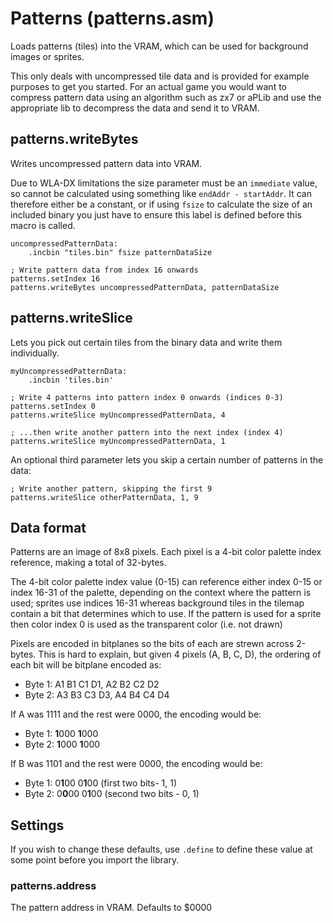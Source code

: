 # Patterns (patterns.asm)

Loads patterns (tiles) into the VRAM, which can be used for background images or sprites.

This only deals with uncompressed tile data and is provided for example purposes to get you started. For an actual game you would want to compress pattern data using an algorithm such as zx7 or aPLib and use the appropriate lib to decompress the data and send it to VRAM.

## patterns.writeBytes

Writes uncompressed pattern data into VRAM.

Due to WLA-DX limitations the size parameter must be an `immediate` value, so cannot be calculated using something like `endAddr - startAddr`. It can therefore either be a constant, or if using `fsize` to calculate the size of an included binary you just have to ensure this label is defined before this macro is called.

```
uncompressedPatternData:
    .incbin "tiles.bin" fsize patternDataSize

; Write pattern data from index 16 onwards
patterns.setIndex 16
patterns.writeBytes uncompressedPatternData, patternDataSize
```

## patterns.writeSlice

Lets you pick out certain tiles from the binary data and write them individually.

```
myUncompressedPatternData:
    .incbin 'tiles.bin'

; Write 4 patterns into pattern index 0 onwards (indices 0-3)
patterns.setIndex 0
patterns.writeSlice myUncompressedPatternData, 4

; ...then write another pattern into the next index (index 4)
patterns.writeSlice myUncompressedPatternData, 1
```

An optional third parameter lets you skip a certain number of patterns in the data:

```
; Write another pattern, skipping the first 9
patterns.writeSlice otherPatternData, 1, 9
```

## Data format

Patterns are an image of 8x8 pixels. Each pixel is a 4-bit color palette index reference, making a total of 32-bytes.

The 4-bit color palette index value (0-15) can reference either index 0-15 or index 16-31 of the palette, depending on the context where the pattern is used; sprites use indices 16-31 whereas background tiles in the tilemap contain a bit that determines which to use. If the pattern is used for a sprite then color index 0 is used as the transparent color (i.e. not drawn)

Pixels are encoded in bitplanes so the bits of each are strewn across 2-bytes. This is hard to explain, but given 4 pixels (A, B, C, D), the ordering of each bit will be bitplane encoded as:

- Byte 1: A1 B1 C1 D1, A2 B2 C2 D2
- Byte 2: A3 B3 C3 D3, A4 B4 C4 D4

If A was 1111 and the rest were 0000, the encoding would be:

- Byte 1: **1**000 **1**000
- Byte 2: **1**000 **1**000

If B was 1101 and the rest were 0000, the encoding would be:

- Byte 1: 0**1**00 0**1**00 (first two bits- 1, 1)
- Byte 2: 0**0**00 0**1**00 (second two bits - 0, 1)

## Settings

If you wish to change these defaults, use `.define` to define these value at some point before you import the library.

### patterns.address

The pattern address in VRAM. Defaults to $0000
